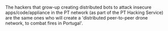 The hackers that grow-up creating distributed bots to attack insecure apps/code/appliance in the PT network (as part of the PT Hacking Service) are the same ones who will create a 'distributed peer-to-peer drone network, to combat fires in Portugal'.

